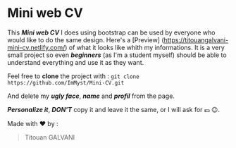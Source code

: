 # Mini web CV

This **_Mini web CV_** I does using bootstrap can be used by everyone who would like to do the same design.
Here's a [Preview] (https://titouangalvani-mini-cv.netlify.com/) of what it looks like whith my informations.
It is a very small project so even **_beginners_** (as I'm a student myself) should be able to understand everything and use it as they want.

Feel free to **clone** the project with : `git clone https://github.com/ImMyst/Mini-CV.git`

And delete my **_ugly face_**, **_name_** and **_profil_** from the page.

**_Personalize it_**, **_DON'T_** copy it and leave it the same, or I will ask for :euro: :wink:.


Made with :heart: by :
> Titouan GALVANI
